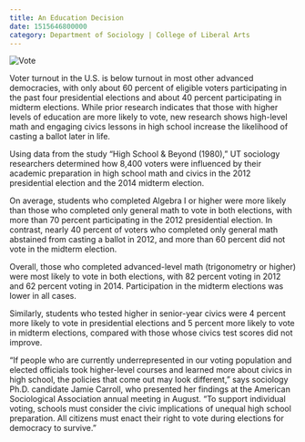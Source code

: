 ```yaml
--- 
title: An Education Decision
date: 1515646800000
category: Department of Sociology | College of Liberal Arts
---
```


![Vote](http://research.utexas.edu/showcase/assets/js/fileman/Uploads/EduatedDecision.jpg)

Voter turnout in the U.S. is below turnout in most other advanced democracies, with only about 60 percent of eligible voters participating in the past four presidential elections and about 40 percent participating in midterm elections. While prior research indicates that those with higher levels of education are more likely to vote, new research shows high-level math and engaging civics lessons in high school increase the likelihood of casting a ballot later in life.

Using data from the study “High School & Beyond (1980),” UT sociology researchers determined how 8,400 voters were influenced by their academic preparation in high school math and civics in the 2012 presidential election and the 2014 midterm election.

On average, students who completed Algebra I or higher were more likely than those who completed only general math to vote in both elections, with more than 70 percent participating in the 2012 presidential election. In contrast, nearly 40 percent of voters who completed only general math abstained from casting a ballot in 2012, and more than 60 percent did not vote in the midterm election.

Overall, those who completed advanced-level math (trigonometry or higher) were most likely to vote in both elections, with 82 percent voting in 2012 and 62 percent voting in 2014. Participation in the midterm elections was lower in all cases.

Similarly, students who tested higher in senior-year civics were 4 percent more likely to vote in presidential elections and 5 percent more likely to vote in midterm elections, compared with those whose civics test scores did not improve.

“If people who are currently underrepresented in our voting population and elected officials took higher-level courses and learned more about civics in high school, the policies that come out may look different,” says sociology Ph.D. candidate Jamie Carroll, who presented her findings at the American Sociological Association annual meeting in August. “To support individual voting, schools must consider the civic implications of unequal high school preparation. All citizens must enact their right to vote during elections for democracy to survive.”